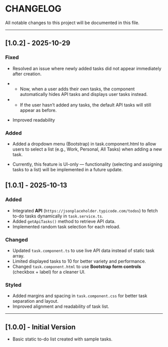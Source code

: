 # CHANGELOG

All notable changes to this project will be documented in this file.

---

## [1.0.2] - 2025-10-29

### Fixed

- Resolved an issue where newly added tasks did not appear immediately after creation.

- - Now, when a user adds their own tasks, the component automatically hides API tasks and displays user tasks instead.

- - If the user hasn’t added any tasks, the default API tasks will still appear as before.

- Improved readability

### Added

- Added a dropdown menu (Bootstrap) in task.component.html to allow users to select a list (e.g., Work, Personal, All Tasks) when adding a new task.

- Currently, this feature is UI-only — functionality (selecting and assigning tasks to a list) will be implemented in a future update.

## [1.0.1] - 2025-10-13

### Added

- Integrated **API** (`https://jsonplaceholder.typicode.com/todos`) to fetch to-do tasks dynamically in `task.service.ts`.
- Added `getApiTasks()` method to retrieve API data.
- Implemented random task selection for each reload.

### Changed

- Updated `task.component.ts` to use live API data instead of static task array.
- Limited displayed tasks to 10 for better variety and performance.
- Changed `task.component.html` to use **Bootstrap form controls** (checkbox + label) for a cleaner UI.

### Styled

- Added margins and spacing in `task.component.css` for better task separation and layout.
- Improved alignment and readability of task list.

---

## [1.0.0] - Initial Version

- Basic static to-do list created with sample tasks.
